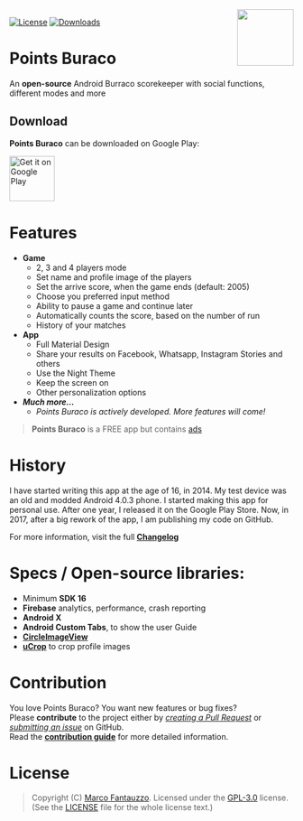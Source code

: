 <img src="https://marco97pa.github.io/punti-burraco/images/icon.png" align="right" width="100px" height="100px"/>

[![License](https://img.shields.io/badge/license-GPL%203.0-green.svg)](http://choosealicense.com/licenses/gpl-3.0/)
[![Downloads](https://img.shields.io/badge/google%20play%20downloads-16.000%2B-brightgreen.svg)](https://play.google.com/store/apps/details?id=com.marco97pa.puntiburraco)

# Points Buraco  

An **open-source** Android Burraco scorekeeper with social functions, different modes and more
 
 
## Download
 
 **Points Buraco** can be downloaded on Google Play:
 
 <a href="https://play.google.com/store/apps/details?id=com.marco97pa.puntiburraco">
     <img alt="Get it on Google Play" src="https://play.google.com/intl/en_us/badges/images/generic/en_badge_web_generic.png" height="80px"/>
 </a>
 

# Features

- **Game**
  - 2, 3 and 4 players mode
  - Set name and profile image of the players
  - Set the arrive score, when the game ends (default: 2005)
  - Choose you preferred input method
  - Ability to pause a game and continue later
  - Automatically counts the score, based on the number of run
  - History of your matches
- **App**
  - Full Material Design
  - Share your results on Facebook, Whatsapp, Instagram Stories and others
  - Use the Night Theme
  - Keep the screen on
  - Other personalization options
- _**Much more...**_
  - _Points Buraco is actively developed. More features will come!_

> **Points Buraco** is a FREE app but contains [ads](docs/ads.md)

# History

I have started writing this app at the age of 16, in 2014. My test device was an old and modded Android 4.0.3 phone.
I started making this app for personal use. After one year, I released it on the Google Play Store.
Now, in 2017, after a big rework of the app, I am publishing my code on GitHub.

For more information, visit the full [**Changelog**](docs/CHANGELOG.md)

# Specs / Open-source libraries:

- Minimum **SDK 16**
- **Firebase** analytics, performance, crash reporting
- **Android X**
- **Android Custom Tabs**, to show the user Guide
- [**CircleImageView**](https://github.com/hdodenhof/CircleImageView)
- [**uCrop**](https://github.com/Yalantis/uCrop) to crop profile images

# Contribution

You love Points Buraco? You want new features or bug fixes?  
Please **contribute** to the  project either by [_creating a Pull Request_](https://github.com/marco97pa/punti-burraco/compare) or [_submitting an issue_](https://github.com/marco97pa/punti-burraco/issues/new) on GitHub.  
Read the [**contribution guide**](https://github.com/marco97pa/punti-burraco/wiki/Contributions) for more detailed information.

# License

> Copyright (C) [Marco Fantauzzo](https://marco97pa.github.io/). 
> Licensed under the [GPL-3.0](https://www.gnu.org/licenses/gpl.html) license.
> (See the [LICENSE](https://github.com/marco97pa/punti-burraco/blob/master/LICENSE) file for the whole license text.)

